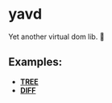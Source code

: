 yavd
============

Yet another virtual dom lib. 🌊

## Examples:

* **[TREE](https://yetone.github.io/yavd/example/tree)**
* **[DIFF](https://yetone.github.io/yavd/example/diff)**
